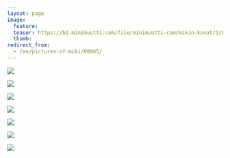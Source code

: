 ```yaml
---
layout: page
image:
  feature:
  teaser: https://b2.minimuutti.com/file/minimuutti-com/mikin-kuvat/3/DS30773-245px.jpg
  thumb:
redirect_from:
  - /en/pictures-of-miki/00065/
---
```


[![](https://b2.minimuutti.com/file/minimuutti-com/mikin-kuvat/3/DS30763-800px.jpg)](https://dl.dropboxusercontent.com/sh/ea1wtnz7z734o12/AACEFzU_g7K2r4TRXMuecxd7a/mikin-kuvat/3/DS30763.jpg)

[![](https://b2.minimuutti.com/file/minimuutti-com/mikin-kuvat/3/DS30761-800px.jpg)](https://dl.dropboxusercontent.com/sh/ea1wtnz7z734o12/AADBqyN6Mnr3EE5es9xn5qOOa/mikin-kuvat/3/DS30761.jpg)

[![](https://b2.minimuutti.com/file/minimuutti-com/mikin-kuvat/3/DS30767-800px.jpg)](https://dl.dropboxusercontent.com/sh/ea1wtnz7z734o12/AAAf6YLuZKOPdfTTCxV1wrhya/mikin-kuvat/3/DS30767.jpg)

[![](https://b2.minimuutti.com/file/minimuutti-com/mikin-kuvat/3/DS30772-800px.jpg)](https://dl.dropboxusercontent.com/sh/ea1wtnz7z734o12/AADtlC-CZObI81Bhput-q2oPa/mikin-kuvat/3/DS30772.jpg)

[![](https://b2.minimuutti.com/file/minimuutti-com/mikin-kuvat/3/DS30773-800px.jpg)](https://dl.dropboxusercontent.com/sh/ea1wtnz7z734o12/AADaCsClYMIrBHidcKvaBTPJa/mikin-kuvat/3/DS30773.jpg)

[![](https://b2.minimuutti.com/file/minimuutti-com/mikin-kuvat/3/DS30775-800px.jpg)](https://dl.dropboxusercontent.com/sh/ea1wtnz7z734o12/AABQeid5-nmIDNYo4L3KvzfMa/mikin-kuvat/3/DS30775.jpg)

[![](https://b2.minimuutti.com/file/minimuutti-com/mikin-kuvat/3/DS30776-800px.jpg)](https://dl.dropboxusercontent.com/sh/ea1wtnz7z734o12/AAB3VIeNw9fJvhcmCvXwNK4va/mikin-kuvat/3/DS30776.jpg)
